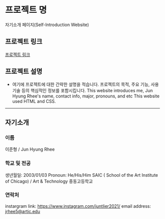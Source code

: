 # 프로젝트 명
자기소개 페이지(Self-Introduction Website)
## 프로젝트 링크
[프로젝트 링크](여기에_프로젝트_링크_주소)

## 프로젝트 설명
- 여기에 프로젝트에 대한 간략한 설명을 적습니다. 프로젝트의 목적, 주요 기능, 사용 기술 등의 핵심적인 정보를 포함시킵니다.
This website introduces me, Jun Hyung Rhee's name, contact info, major, pronouns, and etc
This website used HTML and CSS. 

---

## 자기소개

### 이름
이준형 / Jun Hyung Rhee

### 학교 및 전공
생년월일: 2003/01/03
Pronoun: He/His/Him
SAIC ( School of the Art Institute of Chicago) / Art & Technology
중동고등학교

### 연락처
instargram link: https://www.instagram.com/juntlier2021/
email address: jrhee5@artic.edu